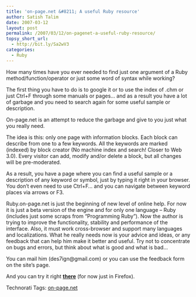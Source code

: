 ```yaml
---
title: 'on-page.net &#8211; A useful Ruby resource'
author: Satish Talim
date: 2007-03-12
layout: post
permalink: /2007/03/12/on-pagenet-a-useful-ruby-resource/
topsy_short_url:
  - http://bit.ly/Sa2wV3
categories:
  - Ruby
---
```

<div>
  <!--adsense-->
</div>

<div>
  <p>
    How many times have you ever needed to find just one argument of a Ruby method/function/operator or just some word of syntax while working?
  </p>
  
  <p>
    The first thing you have to do is to google it or to use the index of .chm or just Ctrl+F through some manuals or pages&#8230; and as a result you have a lot of garbage and you need to search again for some useful sample or description.
  </p>
  
  <p>
    On-page.net is an attempt to reduce the garbage and give to you just what you really need.
  </p>
  
  <p>
    The idea is this: only one page with information blocks. Each block can describe from one to a few keywords. All the keywords are marked (indexed) by block creator (No machine index and search! Closer to Web 3.0). Every visitor can add, modify and/or delete a block, but all changes will be pre-moderated.
  </p>
  
  <p>
    As a result, you have a page where you can find a useful sample or a description of any keyword or symbol, just by typing it right in your browser. You don&#8217;t even need to use Ctrl+F&#8230; and you can navigate between keyword places via arrows or F3.
  </p>
  
  <p>
    Ruby.on-page.net is just the beginning of new level of online help. For now it is just a beta version of the engine and for only one language &#8211; Ruby (includes just some scraps from &#8220;Programming Ruby&#8221;). Now the author is trying to improve the functionality, stability and performance of the interface. Also, it must work cross-browser and support many languages and localizations. What he really needs now is your advice and ideas, or any feedback that can help him make it better and useful. Try not to concentrate on bugs and errors, but think about what is good and what is bad&#8230;
  </p>
  
  <p>
    You can mail him (des7ign@gmail.com) or you can use the feedback form on the site&#8217;s page.
  </p>
  
  <p>
    And you can try it right <strong><a href="http://ruby.on-page.net" >there</a></strong> (for now just in Firefox).
  </p>
</div>

<div>
  <a href="http://technorati.com/tag/Instant+Rails" rel="tag"></a><a href="http://technorati.com/tag/Quick+Ruby" rel="tag"></a><a href="http://technorati.com/tag/Instant+Rails" rel="tag"></a><a href="http://technorati.com/tag/Pune+Ruby" rel="tag"></a><a href="http://technorati.com/tag/Quick+Ruby+Guide" rel="tag"></a><a href="http://technorati.com/tag/Programming+Languages" rel="tag"></a><a href="http://technorati.com/tag/Blogs" rel="tag"></a><a href="http://technorati.com/tag/Ruby" rel="tag"></a><a href="http://technorati.com/tag/PuneRuby" rel="tag"></a><a href="http://technorati.com/tag/QuickRuby" rel="tag"></a><a href="http://technorati.com/tag/PuneBloggers" rel="tag"></a><a href="http://technorati.com/tag/PuneBlogs" rel="tag"></a><a href="http://technorati.com/tag/Blogosphere" rel="tag"></a><a href="http://technorati.com/tag/Digg" rel="tag"></a><a href="http://technorati.com/tag/Media" rel="tag"></a><a href="http://technorati.com/tag/Tip" rel="tag"></a><a href="http://technorati.com/tag/RSS" rel="tag"></a><a href="http://technorati.com/tag/Marketing" rel="tag"></a><a href="http://technorati.com/tag/News" rel="tag"></a><a href="http://technorati.com/tag/IndianGuru" rel="tag"></a><a href="http://technorati.com/tag/Blogging" rel="tag"></a><a href="http://technorati.com/tag/Internet" rel="tag"></a><a href="http://technorati.com/tag/Blog" rel="tag"></a><a href="http://technorati.com/tag/Technical+Support" rel="tag"></a><a href="http://technorati.com/tag/Free+Software" rel="tag"></a><a href="http://technorati.com/tag/Help" rel="tag"></a><a href="http://technorati.com/tag/Pune" rel="tag"></a><a href="http://technorati.com/tag/SatishTalim" rel="tag"></a><a href="http://technorati.com/tag/Satish+Talim" rel="tag"></a><a href="http://technorati.com/tag/Weblog" rel="tag"></a><a href="http://technorati.com/tag/Weblogs" rel="tag"></a><a href="http://technorati.com/tag/Training" rel="tag"></a><a href="http://technorati.com/tag/Free+Training" rel="tag"></a><a href="http://technorati.com/tag/Tutorial" rel="tag"></a><a href="http://technorati.com/tag/Education" rel="tag"></a><a href="http://technorati.com/tag/Teacher" rel="tag"></a><a href="http://technorati.com/tag/Learning+Ruby" rel="tag"></a>
</div>

Technorati Tags: <a href="http://technorati.com/tag/on-page.net" rel="tag">on-page.net</a>
